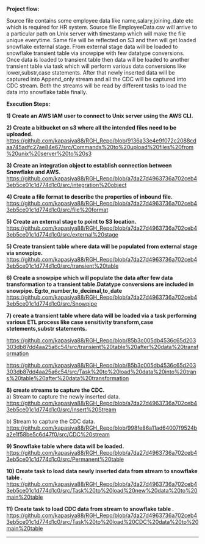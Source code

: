 ******Project flow:******

Source file contains some employee data like name,salary,joining_date etc which is required for HR system.
Source file  EmployeeData<YYYYMMDDHHMISS>.csv will arrive to a particular path on Unix server with timestamp which will make the file unique everytime.
Same file will be reflected on S3 and then will get loaded snowflake external stage.
From external stage data will be loaded to snowflake transient table via snowpipe with few datatype conversions.
Once data is loaded to transient table then data will be loaded to another transient table via task which will perform various data conversions like lower,substr,case statements.
 After that newly inserted data will be captured into Append_only stream and all the CDC will be captured into CDC stream.
Both the streams will be read by different tasks to load the data into snowflake table finally.

******Execution Steps:******

****1) Create an AWS IAM user to connect to Unix server using the AWS CLI.****

****2) Create a bitbucket on s3 where all the intended files need to be uploaded.****
           https://github.com/kapasiya88/RGH_Repo/blob/9136a33e4e9f072c2088cdaa745adfc27ae84e67/src/Commands%20to%20upload%20files%20from%20unix%20server%20to%20s3
  
****3) Create an integration object to establish connection between Snowflake and AWS.****
              https://github.com/kapasiya88/RGH_Repo/blob/a7da27d4963736a702ceb43eb5ce01c1d774d1c0/src/integration%20object
  
****4) Create a file format to describe the properties of inbound file.****
              https://github.com/kapasiya88/RGH_Repo/blob/a7da27d4963736a702ceb43eb5ce01c1d774d1c0/src/file%20format
  
****5) Create an external stage to point to S3 location.****
          https://github.com/kapasiya88/RGH_Repo/blob/a7da27d4963736a702ceb43eb5ce01c1d774d1c0/src/external%20stage
  
****5) Create transient table where data will be populated from external stage via snowpipe.**** 
        https://github.com/kapasiya88/RGH_Repo/blob/a7da27d4963736a702ceb43eb5ce01c1d774d1c0/src/transient%20table
  
****6) Create a snowpipe which will populate the data after few data transformation to a transient table.Datatype conversions are included in snowpipe.**
          Eg:to_number,to_decimal,to_date**
          https://github.com/kapasiya88/RGH_Repo/blob/a7da27d4963736a702ceb43eb5ce01c1d774d1c0/src/Snowpipe
           
****7) create a transient table where data will be loaded via a task performing various ETL process like case sensitivity transform,case stetements,substr statements.****
 
 https://github.com/kapasiya88/RGH_Repo/blob/85b3c005db4536c65d203303db87dd4aa25a6c54/src/transient%20table%20after%20data%20transformation
 
 https://github.com/kapasiya88/RGH_Repo/blob/85b3c005db4536c65d203303db87dd4aa25a6c54/src/Task%20to%20load%20data%20into%20trans%20table%20after%20data%20transformation
  
****8) create streams to capture the CDC.****                                                                                                                          
    a) Stream to capture the newly inserted data.                                                                                                              
          https://github.com/kapasiya88/RGH_Repo/blob/a7da27d4963736a702ceb43eb5ce01c1d774d1c0/src/Insert%20Stream
          
          
  b) Stream to capture the CDC data.
         https://github.com/kapasiya88/RGH_Repo/blob/998fe86a11ad64007f9524ba2e1f58be5c6d47f0/src/CDC%20stream
  
****9) Snowflake table where data will be loaded.****
           https://github.com/kapasiya88/RGH_Repo/blob/a7da27d4963736a702ceb43eb5ce01c1d774d1c0/src/Permanent%20table
  
****10) Create task to load data newly inserted data from stream to snowflake table .****
           https://github.com/kapasiya88/RGH_Repo/blob/a7da27d4963736a702ceb43eb5ce01c1d774d1c0/src/Task%20to%20load%20new%20data%20to%20main%20table
  
****11) Create task to load CDC data from stream to snowflake table .****
         https://github.com/kapasiya88/RGH_Repo/blob/a7da27d4963736a702ceb43eb5ce01c1d774d1c0/src/Task%20to%20load%20CDC%20data%20to%20main%20table


-------------------------------------------------------------------------------------------------------


